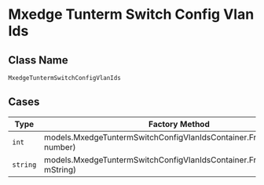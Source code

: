 
# Mxedge Tunterm Switch Config Vlan Ids

## Class Name

`MxedgeTuntermSwitchConfigVlanIds`

## Cases

| Type | Factory Method |
|  --- | --- |
| `int` | models.MxedgeTuntermSwitchConfigVlanIdsContainer.FromNumber(int number) |
| `string` | models.MxedgeTuntermSwitchConfigVlanIdsContainer.FromString(string mString) |

